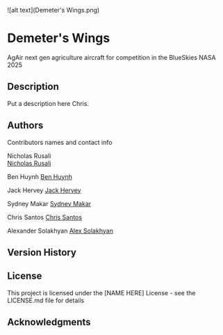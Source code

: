 
![alt text](Demeter's Wings.png)


# Demeter's Wings

AgAir next gen agriculture aircraft for competition in the BlueSkies NASA 2025

## Description

Put a description here Chris.


## Authors

Contributors names and contact info

Nicholas Rusali  
[Nicholas Rusali](nmrusali@ucdavis.edu)

Ben Huynh
[Ben Huynh](mythuynh@ucdavis.edu)

Jack Hervey
[Jack Hervey](jphervey@ucdavis.edu)

Sydney Makar
[Sydney Makar](samakar@ucdavis.edu)

Chris Santos
[Chris Santos](clsantos@ucdavis.edu)

Alexander Solakhyan
[Alex Solakhyan](asolakhyan@ucdavis.edu)

## Version History


## License

This project is licensed under the [NAME HERE] License - see the LICENSE.md file for details

## Acknowledgments
